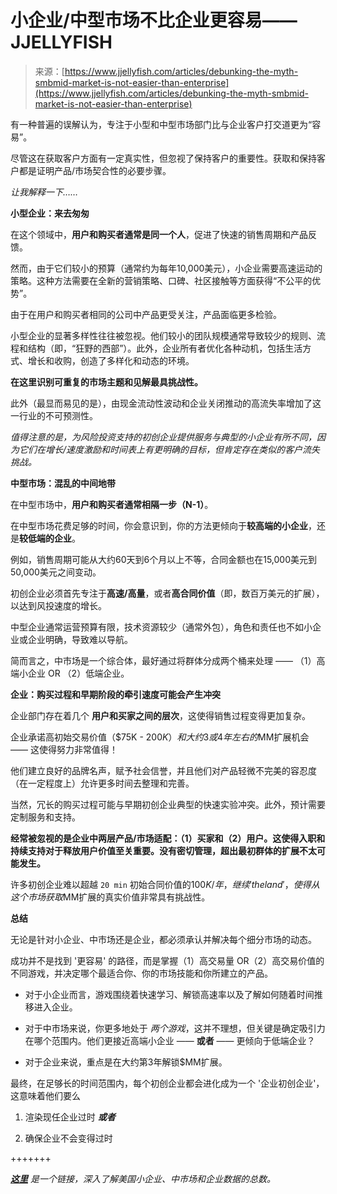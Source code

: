 <!--yml

类别：未分类

日期：2024年5月27日 14:37:31

-->

# 小企业/中型市场不比企业更容易——JJELLYFISH

> 来源：[https://www.jjellyfish.com/articles/debunking-the-myth-smbmid-market-is-not-easier-than-enterprise](https://www.jjellyfish.com/articles/debunking-the-myth-smbmid-market-is-not-easier-than-enterprise)

有一种普遍的误解认为，专注于小型和中型市场部门比与企业客户打交道更为“容易”。

尽管这在获取客户方面有一定真实性，但忽视了保持客户的重要性。获取和保持客户都是证明产品/市场契合性的必要步骤。

*让我解释一下……*

**小型企业：来去匆匆**

在这个领域中，**用户和购买者通常是同一个人**，促进了快速的销售周期和产品反馈。

然而，由于它们较小的预算（通常约为每年10,000美元），小企业需要高速运动的策略。这种方法需要在全新的营销策略、口碑、社区接触等方面获得“不公平的优势”。

由于在用户和购买者相同的公司中产品更受关注，产品面临更多检验。

小型企业的显著多样性往往被忽视。他们较小的团队规模通常导致较少的规则、流程和结构（即，“狂野的西部”）。此外，企业所有者优化各种动机，包括生活方式、增长和收购，创造了多样化和动态的环境。

**在这里识别可重复的市场主题和见解最具挑战性。**

此外（最显而易见的是），由现金流动性波动和企业关闭推动的高流失率增加了这一行业的不可预测性。

*值得注意的是，为风险投资支持的初创企业提供服务与典型的小企业有所不同，因为它们在增长/速度激励和时间表上有更明确的目标，但肯定存在类似的客户流失挑战。*

**中型市场：混乱的中间地带**

在中型市场中，**用户和购买者通常相隔一步（N-1）**。

在中型市场花费足够的时间，你会意识到，你的方法更倾向于**较高端的小企业**，还是**较低端的企业**。

例如，销售周期可能从大约60天到6个月以上不等，合同金额也在15,000美元到50,000美元之间变动。

初创企业必须首先专注于**高速/高量**，或者**高合同价值**（即，数百万美元的扩展），以达到风投速度的增长。

中型企业通常运营预算有限，技术资源较少（通常外包），角色和责任也不如小企业或企业明确，导致难以导航。

简而言之，中市场是一个综合体，最好通过将群体分成两个桶来处理 —— （1）高端小企业 OR （2）低端企业。

**企业：购买过程和早期阶段的牵引速度可能会产生冲突**

企业部门存在着几个 **用户和买家之间的层次**，这使得销售过程变得更加复杂。

企业承诺高初始交易价值（$75K - $200K）和大约3或4年左右的$MM扩展机会 —— 这使得努力非常值得！

他们建立良好的品牌名声，赋予社会信誉，并且他们对产品轻微不完美的容忍度（在一定程度上）允许更多时间去整理和完善。

当然，冗长的购买过程可能与早期初创企业典型的快速实验冲突。此外，预计需要定制服务和支持。

**经常被忽视的是企业中两层产品/市场适配：（1）买家和（2）用户。这使得入职和持续支持对于释放用户价值至关重要。没有密切管理，超出最初群体的扩展不太可能发生。**

许多初创企业难以超越 `20 min` 初始合同价值的$100K/年，继续 'the land'，使得从这个市场获取$MM扩展的真实价值非常具有挑战性。

**总结**

无论是针对小企业、中市场还是企业，都必须承认并解决每个细分市场的动态。

成功并不是找到 '更容易' 的路径，而是掌握（1）高交易量 OR（2）高交易价值的不同游戏，并决定哪个最适合你、你的市场技能和你所建立的产品。

+   对于小企业而言，游戏围绕着快速学习、解锁高速率以及了解如何随着时间推移进入企业。

+   对于中市场来说，你更多地处于 *两个游戏*，这并不理想，但关键是确定吸引力在哪个范围内。他们更接近高端小企业 —— **或者** —— 更倾向于低端企业？

+   对于企业来说，重点是在大约第3年解锁$MM扩展。

最终，在足够长的时间范围内，每个初创企业都会进化成为一个 '企业初创企业'，这意味着他们要么

1.  渲染现任企业过时 ***或者***

1.  确保企业不会变得过时

+++++++

[***这里***](https://www.jjellyfish.com/articles/breakdown-of-us-businesses) *是一个链接，深入了解美国小企业、中市场和企业数据的总数。*
